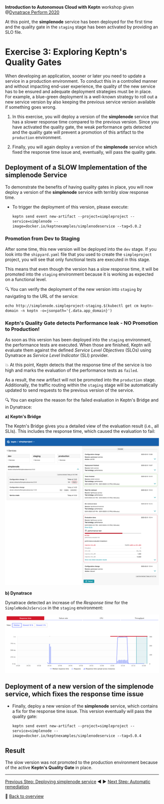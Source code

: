**Introduction to Autonomous Cloud with Keptn** workshop given @[Dynatrace Perform 2020](https://https://www.dynatrace.com/perform-vegas//)

At this point, the **simplenode** service has been deployed for the first time and the quality gate in the `staging` stage has been activated by providing an SLO file.

# Exercise 3: Exploring Keptn's Quality Gates

When developing an application, sooner or later you need to update a service in a production environment. To conduct this in a controlled manner and without impacting end-user experience, the quality of the new service has to be ensured and adequate deployment strategies must be in place. For example, a blue-green deployment is a well-known strategy to roll out a new service version by also keeping the previous service version available if something goes wrong.

1. In this exercise, you will deploy a version of the **simplenode** service that has a slower response time compared to the previous version. Since you have activated the quality gate, the weak performance gets detected and the quality gate will prevent a promotion of this artifact to the `production` environment.  

1. Finally, you will again deploy a version of the **simplenode** service which fixed the response time issue and, eventually, will pass the quality gate.

## Deployment of a SLOW Implementation of the simplenode Service

To demonstrate the benefits of having quality gates in place, you will now deploy a version of the **simplenode** service with terribly slow response time. 

* To trigger the deployment of this version, please execute:

    ```console
    keptn send event new-artifact --project=simpleproject --service=simplenode --image=docker.io/keptnexamples/simplenodeservice --tag=5.0.2
    ```

### Promotion from Dev to Staging

After some time, this new version will be deployed into the `dev` stage. If you look into the `shipyard.yaml` file that you used to create the `simpleproject` project, you will see that only functional tests are executed in this stage. 

This means that even though the version has a slow response time, it will be promoted into the `staging` environment because it is working as expected on a functional level. 

:mag: You can verify the deployment of the new version into `staging` by navigating to the URL of the service:

```console
echo http://simplenode.simpleproject-staging.$(kubectl get cm keptn-domain -n keptn -o=jsonpath='{.data.app_domain}')
```

### Keptn's Quality Gate detects Performance leak - NO Promotion to Production!

As soon as this version has been deployed into the `staging` environment, the performance tests are executed.
When those are finished, Keptn will evaluate them against the defined *Service Level Objectives* (SLOs) using Dynatrace as *Service Level Indicator* (SLI) provider. 

:boom: At this point, Keptn detects that the response time of the service is too high and marks the evaluation of the performance tests as `failed`.

As a result, the new artifact will not be promoted into the `production` stage. Additionally, the traffic routing within the `staging` stage will be automatically updated to send requests to the previous version of the service. 
   
:mag: You can explore the reason for the failed evaluation in Keptn's Bridge and in Dynatrace:

**a) Keptn's Bridge**

The Keptn's Bridge gives you a detailed view of the evaluation result (i.e., all SLIs).
This includes the response time, which caused the evaluation to fail:

![](../images/bridge_quality_gate.png)

**b) Dynatrace**

Dynatrace detected an increase of the *Response time* for the `SimpleNodeJsService` in the `staging` environment:

![](../images/dynatrace_response_time.png)


## Deployment of a new version of the simplenode service, which fixes the response time issue 

* Finally, deploy a new version of the **simplenode** service, which contains a fix for the response time issue.
This version eventually will pass the quality gate:

    ```
    keptn send event new-artifact --project=simpleproject --service=simplenode --image=docker.io/keptnexamples/simplenodeservice --tag=5.0.4
    ```

## Result

The slow version was not promoted to the production environment because of the active **Keptn's Quality Gate** in place.

---

[Previous Step: Deploying simplenode service](../02_Deploying_simplenode_service) :arrow_backward: :arrow_forward: [Next Step: Automatic remediation](../04_Automatic_remediation)

:arrow_up_small: [Back to overview](https://github.com/keptn-workshops/getting-started#overview)